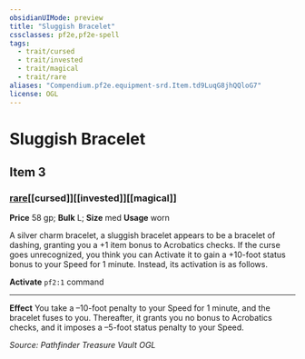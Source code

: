 ```yaml
---
obsidianUIMode: preview
title: "Sluggish Bracelet"
cssclasses: pf2e,pf2e-spell
tags:
  - trait/cursed
  - trait/invested
  - trait/magical
  - trait/rare
aliases: "Compendium.pf2e.equipment-srd.Item.td9LuqG8jhQQloG7"
license: OGL
---
```

# Sluggish Bracelet
## Item 3
### [rare](rare "Rare Rarity Trait")[[cursed]][[invested]][[magical]]


**Price** 58 gp; 
**Bulk** L; **Size** med
**Usage** worn

A silver charm bracelet, a sluggish bracelet appears to be a bracelet of dashing, granting you a +1 item bonus to Acrobatics checks. If the curse goes unrecognized, you think you can Activate it to gain a +10-foot status bonus to your Speed for 1 minute. Instead, its activation is as follows.

**Activate** `pf2:1` command

* * *

**Effect** You take a –10-foot penalty to your Speed for 1 minute, and the bracelet fuses to you. Thereafter, it grants you no bonus to Acrobatics checks, and it imposes a –5-foot status penalty to your Speed.

*Source: Pathfinder Treasure Vault*
*OGL*